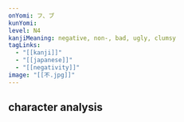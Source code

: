 ```yaml
---
onYomi: フ、ブ
kunYomi:
level: N4
kanjiMeaning: negative, non-, bad, ugly, clumsy
tagLinks:
  - "[[kanji]]"
  - "[[japanese]]"
  - "[[negativity]]"
image: "[[不.jpg]]"
---
```

## character analysis